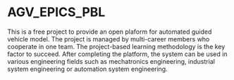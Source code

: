 # AGV_EPICS_PBL
This is a free project to provide an open plaform for automated guided vehicle model. The project is managed by multi-career members who cooperate in one team. The project-based learning methodology is the key factor to succeed. After completing the platform, the system can be used in various engineering fields such as mechatronics engineering, industrial system engineering or automation system engineering.


